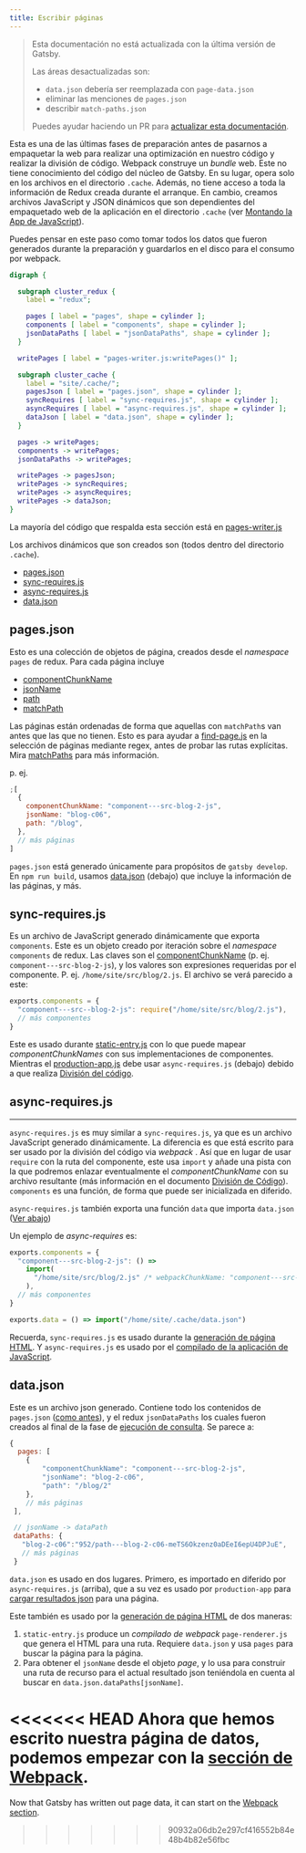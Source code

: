 ```yaml
---
title: Escribir páginas
---
```


> Esta documentación no está actualizada con la última versión de Gatsby.
>
> Las áreas desactualizadas son:
>
> - `data.json` debería ser reemplazada con `page-data.json`
> - eliminar las menciones de `pages.json`
> - describir `match-paths.json`
>
> Puedes ayudar haciendo un PR para [actualizar esta documentación](https://github.com/gatsbyjs/gatsby/issues/14228).

Esta es una de las últimas fases de preparación antes de pasarnos a empaquetar la web para realizar una optimización en nuestro código y realizar la división de código. Webpack construye un _bundle_ web. Este no tiene conocimiento del código del núcleo de Gatsby. En su lugar, opera solo en los archivos en el directorio `.cache`. Además, no tiene acceso a toda la información de Redux creada durante el arranque. En cambio, creamos archivos JavaScript y JSON dinámicos que son dependientes del empaquetado web de la aplicación en el directorio `.cache` (ver [Montando la App de JavaScript](/docs/production-app/)). 

Puedes pensar en este paso como tomar todos los datos que fueron generados durante la preparación y guardarlos en el disco para el consumo por webpack.

```dot
digraph {

  subgraph cluster_redux {
    label = "redux";

    pages [ label = "pages", shape = cylinder ];
    components [ label = "components", shape = cylinder ];
    jsonDataPaths [ label = "jsonDataPaths", shape = cylinder ];
  }

  writePages [ label = "pages-writer.js:writePages()" ];

  subgraph cluster_cache {
    label = "site/.cache/";
    pagesJson [ label = "pages.json", shape = cylinder ];
    syncRequires [ label = "sync-requires.js", shape = cylinder ];
    asyncRequires [ label = "async-requires.js", shape = cylinder ];
    dataJson [ label = "data.json", shape = cylinder ];
  }

  pages -> writePages;
  components -> writePages;
  jsonDataPaths -> writePages;

  writePages -> pagesJson;
  writePages -> syncRequires;
  writePages -> asyncRequires;
  writePages -> dataJson;
}
```

La mayoría del código que respalda esta sección está en [pages-writer.js](https://github.com/gatsbyjs/gatsby/blob/master/packages/gatsby/src/internal-plugins/query-runner/pages-writer.js)

Los archivos dinámicos que son creados son (todos dentro del directorio `.cache`).

- [pages.json](#pagesjson)
- [sync-requires.js](#sync-requiresjs)
- [async-requires.js](#async-requiresjs)
- [data.json](#datajson)

## pages.json

Esto es una colección de objetos de página, creados desde el _namespace_ `pages` de redux. Para cada página incluye

- [componentChunkName](/docs/behind-the-scenes-terminology/#componentchunkname)
- [jsonName](/docs/behind-the-scenes-terminology/#jsonname)
- [path](/docs/behind-the-scenes-terminology/#path)
- [matchPath](/docs/behind-the-scenes-terminology/#matchpath)

Las páginas están ordenadas de forma que aquellas con `matchPath`s van antes que las que no tienen. Esto es para ayudar a [find-page.js](https://github.com/gatsbyjs/gatsby/blob/master/packages/gatsby/cache-dir/find-page.js) en la selección de páginas mediante regex, antes de probar las rutas explícitas. Mira [matchPaths](/docs/behind-the-scenes-terminology/#matchpath) para más información.

p. ej.

```javascript
;[
  {
    componentChunkName: "component---src-blog-2-js",
    jsonName: "blog-c06",
    path: "/blog",
  },
  // más páginas
]
```

`pages.json` está generado únicamente para propósitos de `gatsby develop`. En `npm run build`, usamos [data.json](/docs/write-pages/#datajson) (debajo) que incluye la información de las páginas, y más.

## sync-requires.js

Es un archivo de JavaScript generado dinámicamente que exporta `components`. Este es un objeto creado por iteración sobre el _namespace_ `components` de redux. Las claves son el [componentChunkName](/docs/behind-the-scenes-terminology/#componentchunkname) (p. ej. `component---src-blog-2-js`), y los valores son expresiones requeridas por el componente. P. ej. `/home/site/src/blog/2.js`. El archivo se verá parecido a este:

```javascript
exports.components = {
  "component---src--blog-2-js": require("/home/site/src/blog/2.js"),
  // más componentes
}
```

Este es usado durante [static-entry.js](https://github.com/gatsbyjs/gatsby/blob/master/packages/gatsby/cache-dir/static-entry.js) con lo que puede mapear _componentChunkNames_ con sus implementaciones de componentes. Mientras el [production-app.js](https://github.com/gatsbyjs/gatsby/blob/master/packages/gatsby/cache-dir/production-app.js) debe usar `async-requires.js` (debajo) debido a que realiza [División del código](/docs/how-code-splitting-works/).

## async-requires.js

---

`async-requires.js`  es muy similar a `sync-requires.js`, ya que es un archivo JavaScript generado dinámicamente. La diferencia es que está escrito para ser usado por la división del código via _webpack_ . Así que en lugar de usar `require` con la ruta del componente, este usa `import` y añade una pista con la que podremos enlazar eventualmente el _componentChunkName_ con su archivo resultante (más información en el documento [División de Código](/docs/how-code-splitting-works/)). `components` es una función, de forma que puede ser inicializada en diferido.

`async-requires.js` también exporta una función `data` que importa `data.json` ([Ver abajo](/docs/write-pages/#datajson))

Un ejemplo de _async-requires_ es:

```javascript
exports.components = {
  "component---src-blog-2-js": () =>
    import(
      "/home/site/src/blog/2.js" /* webpackChunkName: "component---src-blog-2-js" */
    ),
  // más componentes
}

exports.data = () => import("/home/site/.cache/data.json")
```

Recuerda, `sync-requires.js` es usado durante la [generación de página HTML](/docs/html-generation/). Y `async-requires.js` es usado por el [compilado de la aplicación de JavaScript](/docs/production-app/).

## data.json

Este es un archivo json generado. Contiene todo los contenidos de `pages.json` ([como antes](/docs/write-pages/#pagesjson)), y el redux `jsonDataPaths` los cuales fueron creados al final de la fase de [ejecución de consulta](/docs/query-execution/#save-query-results-to-redux-and-disk). Se parece a: 

```javascript
{
  pages: [
    {
        "componentChunkName": "component---src-blog-2-js",
        "jsonName": "blog-2-c06",
        "path": "/blog/2"
    },
    // más páginas
 ],

 // jsonName -> dataPath
 dataPaths: {
   "blog-2-c06":"952/path---blog-2-c06-meTS6Okzenz0aDEeI6epU4DPJuE",
   // más páginas
 }
```

`data.json` es usado en dos lugares. Primero, es importado en diferido por `async-requires.js` (arriba), que a su vez es usado por `production-app` para [cargar resultados json](/docs/production-app/#load-page-resources) para una página.

Este también es usado por la [generación de página HTML](/docs/html-generation/) de dos maneras:

1. `static-entry.js` produce un _compilado de webpack_ `page-renderer.js` que genera el HTML para una ruta. Requiere `data.json` y usa `pages` para buscar la página para la página.
2. Para obtener el `jsonName` desde el objeto _page_, y lo usa para construir una ruta de recurso para el actual resultado json teniéndola en cuenta al buscar en `data.json.dataPaths[jsonName]`.

<<<<<<< HEAD
Ahora que hemos escrito nuestra página de datos, podemos empezar con la [sección de Webpack](/docs/webpack-and-ssr/).
=======
Now that Gatsby has written out page data, it can start on the [Webpack section](/docs/webpack-and-ssr/).
>>>>>>> 90932a06db2e297cf416552b84e48b4b82e56fbc
